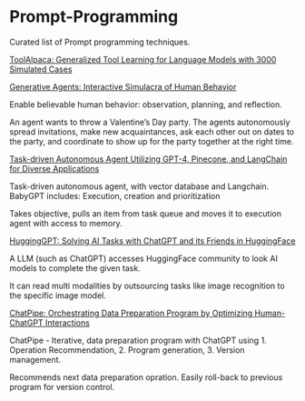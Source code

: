 # Prompt-Programming

Curated list of Prompt programming techniques.

[ToolAlpaca: Generalized Tool Learning for Language Models with 3000 Simulated Cases](https://arxiv.org/pdf/2306.05301.pdf)


[Generative Agents: Interactive Simulacra of Human Behavior](https://arxiv.org/abs/2304.03442)

Enable believable human behavior: observation, planning, and reflection.

An agent wants to throw a Valentine’s Day party. The agents autonomously spread invitations, make new acquaintances, ask each other out on dates to the party, and coordinate to show up for the party together at the right time. 

[Task-driven Autonomous Agent Utilizing GPT-4, Pinecone, and LangChain for Diverse Applications](https://yoheinakajima.com/task-driven-autonomous-agent-utilizing-gpt-4-pinecone-and-langchain-for-diverse-applications/)

Task-driven autonomous agent, with vector database and Langchain. BabyGPT includes: Execution, creation and prioritization

Takes objective, pulls an item from task queue and moves it to execution agent with access to memory. 

[HuggingGPT: Solving AI Tasks with ChatGPT and its Friends in HuggingFace](https://arxiv.org/abs/2303.17580)

A LLM (such as ChatGPT) accesses HuggingFace community to look AI models to complete the given task. 

It can read multi modalities by outsourcing tasks like image recognition to the specific image model. 

[ChatPipe: Orchestrating Data Preparation Program by
Optimizing Human-ChatGPT Interactions](https://arxiv.org/abs/2304.03540)

ChatPipe - Iterative, data preparation program with ChatGPT using 1. Operation Recommendation, 2.   Program generation, 3. Version management. 

Recommends next data preparation opration. Easily roll-back to previous program for version control.

[]()
[]()

[]()
[]()

[]()
[]()

